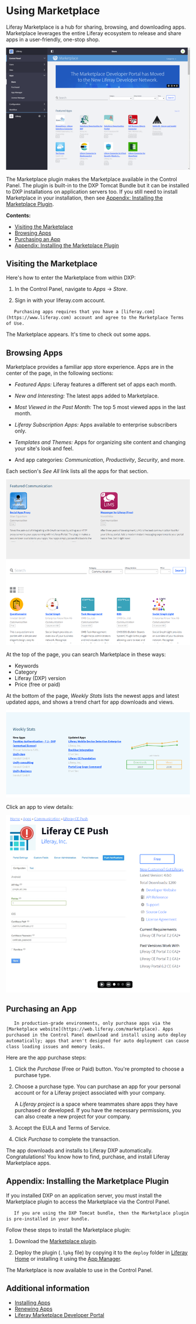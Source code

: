 # Using Marketplace

Liferay Marketplace is a hub for sharing, browsing, and downloading apps. Marketplace leverages the entire Liferay ecosystem to release and share apps in a user-friendly, one-stop shop.

![The Liferay Marketplace home page highlights new apps, lists apps by categories, and has search.](./using-marketplace/images/01.png)

The Marketplace plugin makes the Marketplace available in the Control Panel. The plugin is built-in to the DXP Tomcat Bundle but it can be installed to DXP installations on application servers too. If you still need to install Marketplace in your installation, then see [Appendix: Installing the Marketplace Plugin](#appendix-installing-the-marketplace-plugin).

**Contents:**

- [Visiting the Marketplace](#visiting-the-marketplace)
- [Browsing Apps](#browsing-apps)
- [Purchasing an App](#purchasing-an-app)
- [Appendix: Installing the Marketplace Plugin](#appendix-installing-the-marketplace-plugin)

## Visiting the Marketplace

Here's how to enter the Marketplace from within DXP:

1. In the Control Panel, navigate to _Apps_ &rarr; _Store_.

1. Sign in with your liferay.com account.

```{important}
   Purchasing apps requires that you have a [liferay.com](https://www.liferay.com) account and agree to the Marketplace Terms of Use.
```

The Marketplace appears. It's time to check out some apps.

## Browsing Apps

Marketplace provides a familiar app store experience. Apps are in the center of the page, in the following sections:

- _Featured Apps:_ Liferay features a different set of apps each month.

- _New and Interesting:_ The latest apps added to Marketplace.

- _Most Viewed in the Past Month:_ The top 5 most viewed apps in the last month.

- _Liferay Subscription Apps:_ Apps available to enterprise subscribers only.

- _Templates and Themes:_ Apps for organizing site content and changing your site's look and feel.

- And app categories: _Communication_, _Productivity_, _Security_, and more.

Each section's _See All_ link lists all the apps for that section.

![Each app category page, such as the Communication app page, lists the apps published to that category.](./using-marketplace/images/02.png)

At the top of the page, you can search Marketplace in these ways:

- Keywords
- Category
- Liferay (DXP) version
- Price (free or paid)

At the bottom of the page, _Weekly Stats_ lists the newest apps and latest updated apps, and shows a trend chart for app downloads and views.

![Weekly stats shows lists new apps, app updates, and Marketplace activity trends.](./using-marketplace/images/03.png)

Click an app to view details:

![Click an app to see screenshots and app details.](./using-marketplace/images/04.png)

## Purchasing an App

```{warning}
   In production-grade environments, only purchase apps via the [Marketplace website](https://web.liferay.com/marketplace). Apps purchased in the Control Panel download and install using auto deploy automatically; apps that aren't designed for auto deployment can cause class loading issues and memory leaks.
```

Here are the app purchase steps:

1. Click the _Purchase_ (Free or Paid) button. You're prompted to choose a purchase type.

1. Choose a purchase type. You can purchase an app for your personal account or for a Liferay project associated with your company.

    A _Liferay project_ is a space where teammates share apps they have purchased or developed. If you have the necessary permissions, you can also create a new project for your company.

1. Accept the EULA and Terms of Service.

1. Click _Purchase_ to complete the transaction.

The app downloads and installs to Liferay DXP automatically. Congratulations! You know how to find, purchase, and install Liferay Marketplace apps.

## Appendix: Installing the Marketplace Plugin

If you installed DXP on an application server, you must install the Marketplace plugin to access the Marketplace via the Control Panel.

```{note}
   If you are using the DXP Tomcat bundle, then the Marketplace plugin is pre-installed in your bundle.
```

Follow these steps to install the Marketplace plugin:

1. Download the [Marketplace plugin](https://www.liferay.com/marketplace/download).

2. Deploy the plugin (`.lpkg` file) by copying it to the `deploy` folder in [Liferay Home](../../../installation-and-upgrades/reference/liferay-home.md) or installing it using the [App Manager](./managing-apps/using-the-app-manager.md).

The Marketplace is now available to use in the Control Panel.

## Additional information

- [Installing Apps](./installing-apps.md)
- [Renewing Apps](./managing-apps/renewing-apps.md)
- [Liferay Marketplace Developer Portal](https://marketplace.liferay.dev/)